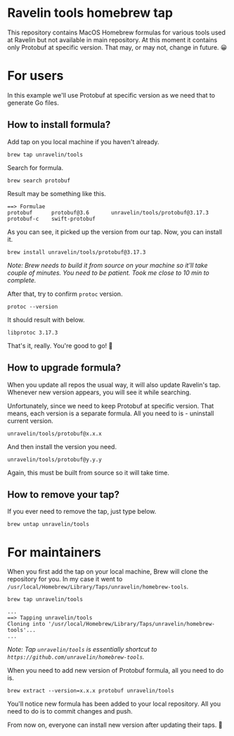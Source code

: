 # Ravelin tools homebrew tap

This repository contains MacOS Homebrew formulas for various tools used at Ravelin but not available in main repository. At this moment it contains only Protobuf at specific version. That may, or may not, change in future. 😀

# For users

In this example we'll use Protobuf at specific version as we need that to generate Go files.

## How to install formula?

Add tap on you local machine if you haven't already.

```
brew tap unravelin/tools
```

Search for formula.

```
brew search protobuf
```

Result may be something like this.

```
==> Formulae
protobuf      protobuf@3.6       unravelin/tools/protobuf@3.17.3
protobuf-c    swift-protobuf
```

As you can see, it picked up the version from our tap. Now, you can install it.

```
brew install unravelin/tools/protobuf@3.17.3
```

_Note: Brew needs to build it from source on your machine so it'll take couple of minutes. You need to be patient. Took me close to 10 min to complete._

After that, try to confirm `protoc` version.

```
protoc --version
```

It should result with below.

```
libprotoc 3.17.3
```

That's it, really. You're good to go! 🚀

## How to upgrade formula?

When you update all repos the usual way, it will also update Ravelin's tap. Whenever new version appears, you will see it while searching.

Unfortunately, since we need to keep Protobuf at specific version. That means, each version is a separate formula. All you need to is - uninstall current version.
```
unravelin/tools/protobuf@x.x.x
```
And then install the version you need.
```
unravelin/tools/protobuf@y.y.y
```
Again, this must be built from source so it will take time.

## How to remove your tap?

If you ever need to remove the tap, just type below.
```
brew untap unravelin/tools
```

# For maintainers

When you first add the tap on your local machine, Brew will clone the repository for you. In my case it went to `/usr/local/Homebrew/Library/Taps/unravelin/homebrew-tools`.

```
brew tap unravelin/tools
```

```
...
==> Tapping unravelin/tools
Cloning into '/usr/local/Homebrew/Library/Taps/unravelin/homebrew-tools'...
...
```

_Note: Tap `unravelin/tools` is essentially shortcut to `https://github.com/unravelin/homebrew-tools`._

When you need to add new version of Protobuf formula, all you need to do is.

```
brew extract --version=x.x.x protobuf unravelin/tools
```

You'll notice new formula has been added to your local repository. All you need to do is to commit changes and push.

From now on, everyone can install new version after updating their taps. 🎉
